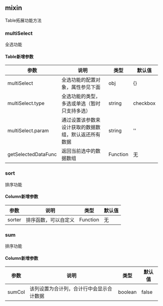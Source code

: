 ## mixin

Table拓展功能方法


### multiSelect

全选功能

#### Table新增参数

| 参数                  | 说明                         | 类型       | 默认值      |
| ------------------- | -------------------------- | -------- | -------- |
| multiSelect         | 全选功能的配置对象，属性参见下面           | obj      | {}       |
| multiSelect.type    | 全选功能的类型，多选或单选（暂时只支持多选）     | string   | checkbox |
| multiSelect.param   | 通过设置该参数来设计获取的数据数组，默认返还所有数据 | string   | ''       |
| getSelectedDataFunc | 返回当前选中的数据数组                | Function | 无        |



### sort

排序功能

#### Column新增参数

| 参数     | 说明         | 类型       | 默认值  |
| ------ | ---------- | -------- | ---- |
| sorter | 排序函数，可以自定义 | Function | 无    |



### sum

排序功能

#### Column新增参数

| 参数     | 说明         | 类型       | 默认值  |
| ------ | ---------- | -------- | ---- |
| sumCol | 该列设置为合计列，合计行中会显示合计数据 | boolean | false |




